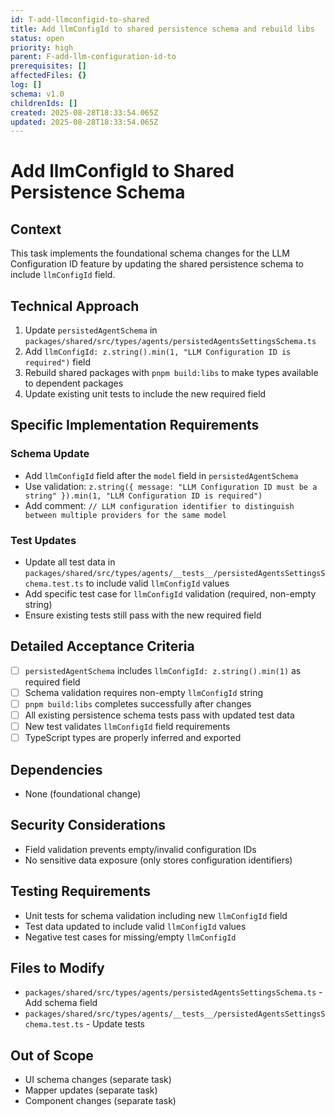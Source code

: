 ```yaml
---
id: T-add-llmconfigid-to-shared
title: Add llmConfigId to shared persistence schema and rebuild libs
status: open
priority: high
parent: F-add-llm-configuration-id-to
prerequisites: []
affectedFiles: {}
log: []
schema: v1.0
childrenIds: []
created: 2025-08-28T18:33:54.065Z
updated: 2025-08-28T18:33:54.065Z
---
```


# Add llmConfigId to Shared Persistence Schema

## Context

This task implements the foundational schema changes for the LLM Configuration ID feature by updating the shared persistence schema to include `llmConfigId` field.

## Technical Approach

1. Update `persistedAgentSchema` in `packages/shared/src/types/agents/persistedAgentsSettingsSchema.ts`
2. Add `llmConfigId: z.string().min(1, "LLM Configuration ID is required")` field
3. Rebuild shared packages with `pnpm build:libs` to make types available to dependent packages
4. Update existing unit tests to include the new required field

## Specific Implementation Requirements

### Schema Update

- Add `llmConfigId` field after the `model` field in `persistedAgentSchema`
- Use validation: `z.string({ message: "LLM Configuration ID must be a string" }).min(1, "LLM Configuration ID is required")`
- Add comment: `// LLM configuration identifier to distinguish between multiple providers for the same model`

### Test Updates

- Update all test data in `packages/shared/src/types/agents/__tests__/persistedAgentsSettingsSchema.test.ts` to include valid `llmConfigId` values
- Add specific test case for `llmConfigId` validation (required, non-empty string)
- Ensure existing tests still pass with the new required field

## Detailed Acceptance Criteria

- [ ] `persistedAgentSchema` includes `llmConfigId: z.string().min(1)` as required field
- [ ] Schema validation requires non-empty `llmConfigId` string
- [ ] `pnpm build:libs` completes successfully after changes
- [ ] All existing persistence schema tests pass with updated test data
- [ ] New test validates `llmConfigId` field requirements
- [ ] TypeScript types are properly inferred and exported

## Dependencies

- None (foundational change)

## Security Considerations

- Field validation prevents empty/invalid configuration IDs
- No sensitive data exposure (only stores configuration identifiers)

## Testing Requirements

- Unit tests for schema validation including new `llmConfigId` field
- Test data updated to include valid `llmConfigId` values
- Negative test cases for missing/empty `llmConfigId`

## Files to Modify

- `packages/shared/src/types/agents/persistedAgentsSettingsSchema.ts` - Add schema field
- `packages/shared/src/types/agents/__tests__/persistedAgentsSettingsSchema.test.ts` - Update tests

## Out of Scope

- UI schema changes (separate task)
- Mapper updates (separate task)
- Component changes (separate task)

